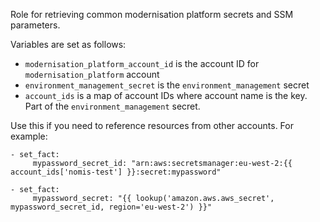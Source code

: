 Role for retrieving common modernisation platform secrets and SSM parameters.

Variables are set as follows:
- `modernisation_platform_account_id` is the account ID for `modernisation_platform` account
- `environment_management_secret` is the `environment_management` secret
- `account_ids` is a map of account IDs where account name is the key.  Part of the `environment_management` secret.

Use this if you need to reference resources from other accounts.  For example:

```
- set_fact:
     mypassword_secret_id: "arn:aws:secretsmanager:eu-west-2:{{ account_ids['nomis-test'] }}:secret:mypassword"

- set_fact:
     mypassword_secret: "{{ lookup('amazon.aws.aws_secret', mypassword_secret_id, region='eu-west-2') }}"
```
